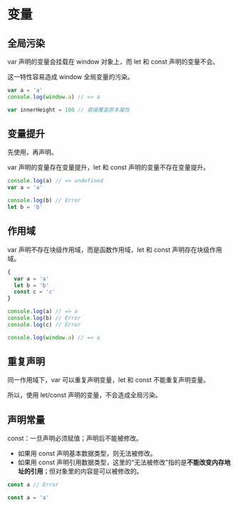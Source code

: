 # 变量

## 全局污染

var 声明的变量会挂载在 window 对象上，而 let 和 const 声明的变量不会。

这一特性容易造成 window 全局变量的污染。

```js
var a = 'a'
console.log(window.a) // => a

var innerHeight = 100 // 直接覆盖原本属性
```

## 变量提升

先使用，再声明。

var 声明的变量存在变量提升，let 和 const 声明的变量不存在变量提升。

```js
console.log(a) // => undefined
var a = 'a'

console.log(b) // Error
let b = 'b'
```

## 作用域

var 声明不存在块级作用域，而是函数作用域，let 和 const 声明存在块级作用域。

```js
{
  var a = 'a'
  let b = 'b'
  const c = 'c'
}

console.log(a) // => a
console.log(b) // Error
console.log(c) // Error

console.log(window.a) // => a
```

## 重复声明

同一作用域下，var 可以重复声明变量，let 和 const 不能重复声明变量。

所以，使用 let/const 声明的变量，不会造成全局污染。

## 声明常量

const：一旦声明必须赋值；声明后不能被修改。

- 如果用 const 声明基本数据类型，则无法被修改。
- 如果用 const 声明引用数据类型，这里的“无法被修改”指的是**不能改变内存地址的引用**；但对象里的内容是可以被修改的。

```js
const a // Error

const a = 'a'
```
